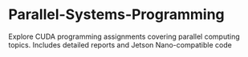 # Parallel-Systems-Programming
Explore CUDA programming assignments covering parallel computing topics. Includes detailed reports and Jetson Nano-compatible code
